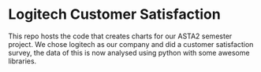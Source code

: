 # Logitech Customer Satisfaction
This repo hosts the code that creates charts for our ASTA2 semester project.
We chose logitech as our company and did a customer satisfaction survey, the data of this is now analysed using python with some awesome libraries.